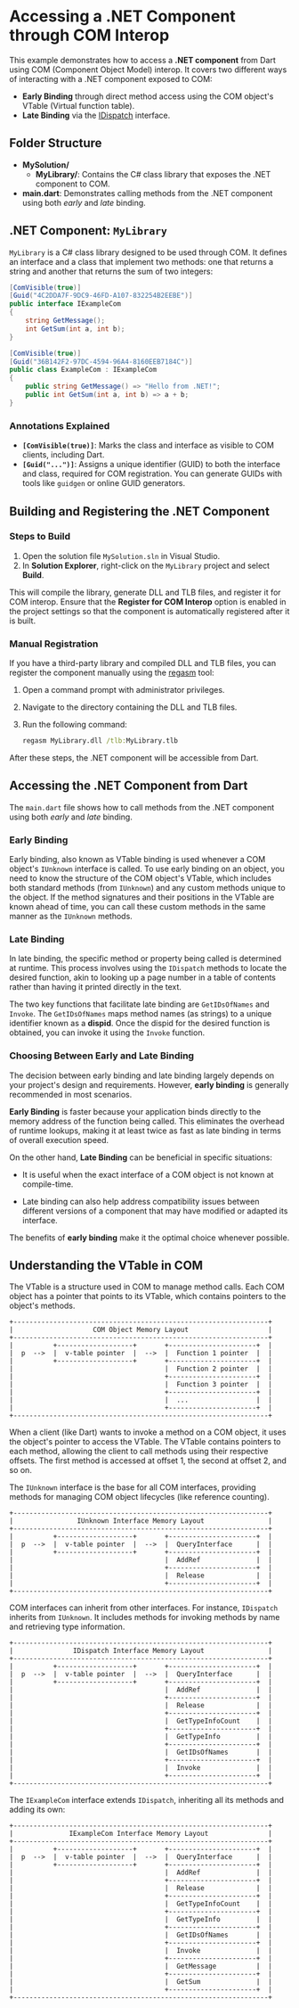 # Accessing a .NET Component through COM Interop

This example demonstrates how to access a **.NET component** from Dart using
COM (Component Object Model) interop. It covers two different ways of
interacting with a .NET component exposed to COM:

- **Early Binding** through direct method access using the COM object's VTable
  (Virtual function table).
- **Late Binding** via the [IDispatch] interface.

## Folder Structure

- **MySolution/**
  - **MyLibrary/**: Contains the C# class library that exposes the .NET
    component to COM.
- **main.dart**: Demonstrates calling methods from the .NET component using both
  _early_ and _late_ binding.

## .NET Component: `MyLibrary`

`MyLibrary` is a C# class library designed to be used through COM. It defines an
interface and a class that implement two methods: one that returns a string and
another that returns the sum of two integers:

```csharp
[ComVisible(true)]
[Guid("4C2DDA7F-9DC9-46FD-A107-832254B2EEBE")]
public interface IExampleCom
{
    string GetMessage();
    int GetSum(int a, int b);
}

[ComVisible(true)]
[Guid("36B142F2-97DC-4594-96A4-8160EEB7184C")]
public class ExampleCom : IExampleCom
{
    public string GetMessage() => "Hello from .NET!";
    public int GetSum(int a, int b) => a + b;
}
```

### Annotations Explained

- **`[ComVisible(true)]`**: Marks the class and interface as visible to COM
  clients, including Dart.
- **`[Guid("...")]`**: Assigns a unique identifier (GUID) to both the interface
  and class, required for COM registration. You can generate GUIDs with tools
  like `guidgen` or online GUID generators.

## Building and Registering the .NET Component

### Steps to Build

1. Open the solution file `MySolution.sln` in Visual Studio.
2. In **Solution Explorer**, right-click on the `MyLibrary` project and select
   **Build**.

This will compile the library, generate DLL and TLB files, and register it for
COM interop. Ensure that the **Register for COM Interop** option is enabled in
the project settings so that the component is automatically registered after it
is built.

### Manual Registration

If you have a third-party library and compiled DLL and TLB files, you can
register the component manually using the [regasm] tool:

1. Open a command prompt with administrator privileges.
2. Navigate to the directory containing the DLL and TLB files.
3. Run the following command:

   ```cmd
   regasm MyLibrary.dll /tlb:MyLibrary.tlb
   ```

After these steps, the .NET component will be accessible from Dart.

## Accessing the .NET Component from Dart

The `main.dart` file shows how to call methods from the .NET component using
both _early_ and _late_ binding.

### Early Binding

Early binding, also known as VTable binding is used whenever a COM object's
`IUnknown` interface is called. To use early binding on an object, you need to
know the structure of the COM object's VTable, which includes both standard
methods (from `IUnknown`) and any custom methods unique to the object. If the
method signatures and their positions in the VTable are known ahead of time, you
can call these custom methods in the same manner as the `IUnknown` methods.

### Late Binding

In late binding, the specific method or property being called is determined at
runtime. This process involves using the `IDispatch` methods to locate the
desired function, akin to looking up a page number in a table of contents rather
than having it printed directly in the text.

The two key functions that facilitate late binding are `GetIDsOfNames` and
`Invoke`. The `GetIDsOfNames` maps method names (as strings) to a unique
identifier known as a **dispid**. Once the dispid for the desired function is
obtained, you can invoke it using the `Invoke` function.

### Choosing Between Early and Late Binding

The decision between early binding and late binding largely depends on your
project's design and requirements. However, **early binding** is generally
recommended in most scenarios.

**Early Binding** is faster because your application binds directly to the
memory address of the function being called. This eliminates the overhead of
runtime lookups, making it at least twice as fast as late binding in terms of
overall execution speed.

On the other hand, **Late Binding** can be beneficial in specific situations:

- It is useful when the exact interface of a COM object is not known at
  compile-time.

- Late binding can also help address compatibility issues between different
  versions of a component that may have modified or adapted its interface.

The benefits of **early binding** make it the optimal choice whenever possible.

## Understanding the VTable in COM

The VTable is a structure used in COM to manage method calls. Each COM object
has a pointer that points to its VTable, which contains pointers to the object's
methods.

```plaintext
+----------------------------------------------------------------+
|                    COM Object Memory Layout                    |
+----------------------------------------------------------------+
|          +-------------------+       +----------------------+  |
|  p  -->  |  v-table pointer  |  -->  |  Function 1 pointer  |  |
|          +-------------------+       +----------------------+  |
|                                      |  Function 2 pointer  |  |
|                                      +----------------------+  |
|                                      |  Function 3 pointer  |  |
|                                      +----------------------+  |
|                                      |  ...                 |  |
|                                      +----------------------+  |
+----------------------------------------------------------------+
```

When a client (like Dart) wants to invoke a method on a COM object, it uses the
object's pointer to access the VTable. The VTable contains pointers to each
method, allowing the client to call methods using their respective offsets. The
first method is accessed at offset 1, the second at offset 2, and so on.

The `IUnknown` interface is the base for all COM interfaces, providing methods
for managing COM object lifecycles (like reference counting).

```plaintext
+----------------------------------------------------------------+
|                IUnknown Interface Memory Layout                |
+----------------------------------------------------------------+
|          +-------------------+       +----------------------+  |
|  p  -->  |  v-table pointer  |  -->  |  QueryInterface      |  |
|          +-------------------+       +----------------------+  |
|                                      |  AddRef              |  |
|                                      +----------------------+  |
|                                      |  Release             |  |
|                                      +----------------------+  |
+----------------------------------------------------------------+
```

COM interfaces can inherit from other interfaces. For instance, `IDispatch`
inherits from `IUnknown`. It includes methods for invoking methods by name and
retrieving type information.

```plaintext
+----------------------------------------------------------------+
|               IDispatch Interface Memory Layout                |
+----------------------------------------------------------------+
|          +-------------------+       +----------------------+  |
|  p  -->  |  v-table pointer  |  -->  |  QueryInterface      |  |
|          +-------------------+       +----------------------+  |
|                                      |  AddRef              |  |
|                                      +----------------------+  |
|                                      |  Release             |  |
|                                      +----------------------+  |
|                                      |  GetTypeInfoCount    |  |
|                                      +----------------------+  |
|                                      |  GetTypeInfo         |  |
|                                      +----------------------+  |
|                                      |  GetIDsOfNames       |  |
|                                      +----------------------+  |
|                                      |  Invoke              |  |
|                                      +----------------------+  |
+----------------------------------------------------------------+
```

The `IExampleCom` interface extends `IDispatch`, inheriting all its methods and
adding its own:

```plaintext
+----------------------------------------------------------------+
|              IExampleCom Interface Memory Layout               |
+----------------------------------------------------------------+
|          +-------------------+       +----------------------+  |
|  p  -->  |  v-table pointer  |  -->  |  QueryInterface      |  |
|          +-------------------+       +----------------------+  |
|                                      |  AddRef              |  |
|                                      +----------------------+  |
|                                      |  Release             |  |
|                                      +----------------------+  |
|                                      |  GetTypeInfoCount    |  |
|                                      +----------------------+  |
|                                      |  GetTypeInfo         |  |
|                                      +----------------------+  |
|                                      |  GetIDsOfNames       |  |
|                                      +----------------------+  |
|                                      |  Invoke              |  |
|                                      +----------------------+  |
|                                      |  GetMessage          |  |
|                                      +----------------------+  |
|                                      |  GetSum              |  |
|                                      +----------------------+  |
+----------------------------------------------------------------+
```

[IDispatch]: https://learn.microsoft.com/windows/win32/api/oaidl/nn-oaidl-idispatch
[regasm]: https://learn.microsoft.com/dotnet/framework/tools/regasm-exe-assembly-registration-tool
